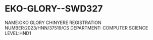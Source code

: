 # EKO-GLORY--SWD327
NAME:OKO GLORY CHINYERE 
REGISTRATION NUMBER:2023/HNN/37519/CS
DEPARTMENT: COMPUTER SCIENCE 
LEVEL:HND1
